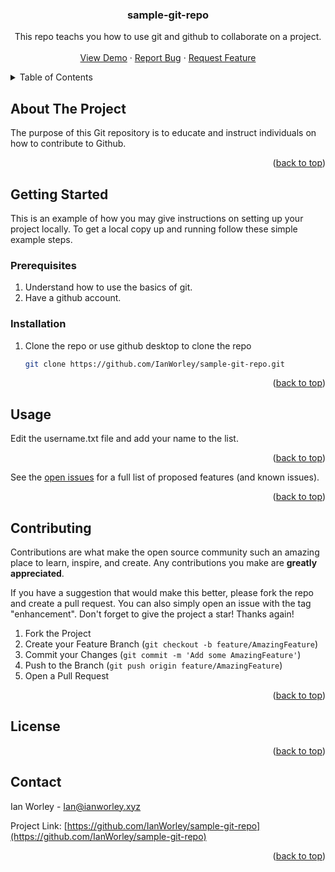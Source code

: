 <!-- Improved compatibility of back to top link: See: https://github.com/othneildrew/Best-README-Template/pull/73 -->
<a name="readme-top"></a>
<!--
*** Thanks for checking out the Best-README-Template. If you have a suggestion
*** that would make this better, please fork the repo and create a pull request
*** or simply open an issue with the tag "enhancement".
*** Don't forget to give the project a star!
*** Thanks again! Now go create something AMAZING! :D
-->






<h3 align="center">sample-git-repo</h3>

  <p align="center">
    This repo teachs you how to use git and github to collaborate on a project.
    <br />
    <br />
    <a href="https://github.com/IanWorley/sample-git-repo">View Demo</a>
    ·
    <a href="https://github.com/IanWorley/sample-git-repo/issues">Report Bug</a>
    ·
    <a href="https://github.com/IanWorley/sample-git-repo/issues">Request Feature</a>
  </p>
</div>



<!-- TABLE OF CONTENTS -->
<details>
  <summary>Table of Contents</summary>
  <ol>
    <li>
      <a href="#about-the-project">About The Project</a>
      <ul>
        <li><a href="#built-with">Built With</a></li>
      </ul>
    </li>
    <li>
      <a href="#getting-started">Getting Started</a>
      <ul>
        <li><a href="#prerequisites">Prerequisites</a></li>
        <li><a href="#installation">Installation</a></li>
      </ul>
    </li>
    <li><a href="#usage">Usage</a></li>
    <li><a href="#roadmap">Roadmap</a></li>
    <li><a href="#contributing">Contributing</a></li>
    <li><a href="#license">License</a></li>
    <li><a href="#contact">Contact</a></li>
    <li><a href="#acknowledgments">Acknowledgments</a></li>
  </ol>
</details>



<!-- ABOUT THE PROJECT -->
## About The Project

The purpose of this Git repository is to educate and instruct individuals on how to contribute to Github.

<p align="right">(<a href="#readme-top">back to top</a>)</p>








<!-- GETTING STARTED -->
## Getting Started

This is an example of how you may give instructions on setting up your project locally.
To get a local copy up and running follow these simple example steps.

### Prerequisites

1. Understand how to use the basics of git.
2. Have a github account.

### Installation

1. Clone the repo or use github desktop to clone the repo
   ```sh
   git clone https://github.com/IanWorley/sample-git-repo.git
   ```

<p align="right">(<a href="#readme-top">back to top</a>)</p>



<!-- USAGE EXAMPLES -->
## Usage

Edit the username.txt file and add your name to the list.


<p align="right">(<a href="#readme-top">back to top</a>)</p>




See the [open issues](https://github.com/IanWorley/sample-git-repo/issues) for a full list of proposed features (and known issues).

<p align="right">(<a href="#readme-top">back to top</a>)</p>



<!-- CONTRIBUTING -->
## Contributing

Contributions are what make the open source community such an amazing place to learn, inspire, and create. Any contributions you make are **greatly appreciated**.

If you have a suggestion that would make this better, please fork the repo and create a pull request. You can also simply open an issue with the tag "enhancement".
Don't forget to give the project a star! Thanks again!

1. Fork the Project
2. Create your Feature Branch (`git checkout -b feature/AmazingFeature`)
3. Commit your Changes (`git commit -m 'Add some AmazingFeature'`)
4. Push to the Branch (`git push origin feature/AmazingFeature`)
5. Open a Pull Request

<p align="right">(<a href="#readme-top">back to top</a>)</p>



<!-- LICENSE -->
## License


<p align="right">(<a href="#readme-top">back to top</a>)</p>



<!-- CONTACT -->
## Contact

Ian Worley - Ian@ianworley.xyz

Project Link: [https://github.com/IanWorley/sample-git-repo](https://github.com/IanWorley/sample-git-repo)

<p align="right">(<a href="#readme-top">back to top</a>)</p>







<!-- MARKDOWN LINKS & IMAGES -->
<!-- https://www.markdownguide.org/basic-syntax/#reference-style-links -->
[contributors-shield]: https://img.shields.io/github/contributors/IanWorley/sample-git-repo.svg?style=for-the-badge
[contributors-url]: https://github.com/IanWorley/sample-git-repo/graphs/contributors
[forks-shield]: https://img.shields.io/github/forks/IanWorley/sample-git-repo.svg?style=for-the-badge
[forks-url]: https://github.com/IanWorley/sample-git-repo/network/members
[stars-shield]: https://img.shields.io/github/stars/IanWorley/sample-git-repo.svg?style=for-the-badge
[stars-url]: https://github.com/IanWorley/sample-git-repo/stargazers
[issues-shield]: https://img.shields.io/github/issues/IanWorley/sample-git-repo.svg?style=for-the-badge
[issues-url]: https://github.com/IanWorley/sample-git-repo/issues
[license-shield]: https://img.shields.io/github/license/IanWorley/sample-git-repo.svg?style=for-the-badge
[license-url]: https://github.com/IanWorley/sample-git-repo/blob/master/LICENSE.txt
[linkedin-shield]: https://img.shields.io/badge/-LinkedIn-black.svg?style=for-the-badge&logo=linkedin&colorB=555
[linkedin-url]: https://linkedin.com/in/linkedin_username
[product-screenshot]: images/screenshot.png
[Next.js]: https://img.shields.io/badge/next.js-000000?style=for-the-badge&logo=nextdotjs&logoColor=white
[Next-url]: https://nextjs.org/
[React.js]: https://img.shields.io/badge/React-20232A?style=for-the-badge&logo=react&logoColor=61DAFB
[React-url]: https://reactjs.org/
[Vue.js]: https://img.shields.io/badge/Vue.js-35495E?style=for-the-badge&logo=vuedotjs&logoColor=4FC08D
[Vue-url]: https://vuejs.org/
[Angular.io]: https://img.shields.io/badge/Angular-DD0031?style=for-the-badge&logo=angular&logoColor=white
[Angular-url]: https://angular.io/
[Svelte.dev]: https://img.shields.io/badge/Svelte-4A4A55?style=for-the-badge&logo=svelte&logoColor=FF3E00
[Svelte-url]: https://svelte.dev/
[Laravel.com]: https://img.shields.io/badge/Laravel-FF2D20?style=for-the-badge&logo=laravel&logoColor=white
[Laravel-url]: https://laravel.com
[Bootstrap.com]: https://img.shields.io/badge/Bootstrap-563D7C?style=for-the-badge&logo=bootstrap&logoColor=white
[Bootstrap-url]: https://getbootstrap.com
[JQuery.com]: https://img.shields.io/badge/jQuery-0769AD?style=for-the-badge&logo=jquery&logoColor=white
[JQuery-url]: https://jquery.com 
